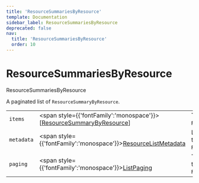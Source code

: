 ```yaml
---
title: 'ResourceSummariesByResource'
template: Documentation
sidebar_label: ResourceSummariesByResource
deprecated: false
nav:
  title: 'ResourceSummariesByResource'
  order: 10
---
```


# ResourceSummariesByResource

<div style={{'fontFamily':'monospace'}}><span style={{'fontSize':'1.5rem','fontWeight':500}}>ResourceSummariesByResource</span></div>



A paginated list of `ResourceSummaryByResource`.

| | | |
| -- | -- | -- |
| `items` | <span style={{'fontFamily':'monospace'}}>[<a href="/guardrails/docs/reference/graphql/object/ResourceSummaryByResource">ResourceSummaryByResource</a>]</span> | The `items` for this page of `ResourceSummariesByResource`. |
| `metadata` | <span style={{'fontFamily':'monospace'}}><a href="/guardrails/docs/reference/graphql/object/ResourceListMetadata">ResourceListMetadata</a></span> | List metadata information for the instance of `ResourceSummariesByResource`. |
| `paging` | <span style={{'fontFamily':'monospace'}}><a href="/guardrails/docs/reference/graphql/object/ListPaging">ListPaging</a></span> | The `paging` information for this page of `ResourceSummariesByResource`. |